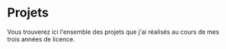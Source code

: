 # Projets
Vous trouverez ici l'ensemble des projets que j'ai réalisés au cours de mes trois années de licence.
